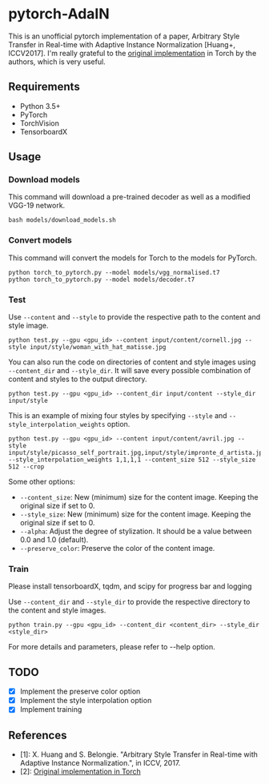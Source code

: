 # pytorch-AdaIN

This is an unofficial pytorch implementation of a paper, Arbitrary Style Transfer in Real-time with Adaptive Instance Normalization [Huang+, ICCV2017].
I'm really grateful to the [original implementation](https://github.com/xunhuang1995/AdaIN-style) in Torch by the authors, which is very useful.

## Requirements
- Python 3.5+
- PyTorch
- TorchVision
- TensorboardX

## Usage

### Download models
This command will download a pre-trained decoder as well as a modified VGG-19 network.
```
bash models/download_models.sh
```

### Convert models
This command will convert the models for Torch to the models for PyTorch.
```
python torch_to_pytorch.py --model models/vgg_normalised.t7
python torch_to_pytorch.py --model models/decoder.t7
```

### Test
Use `--content` and `--style` to provide the respective path to the content and style image.
```
python test.py --gpu <gpu_id> --content input/content/cornell.jpg --style input/style/woman_with_hat_matisse.jpg
```

You can also run the code on directories of content and style images using `--content_dir` and `--style_dir`. It will save every possible combination of content and styles to the output directory.
```
python test.py --gpu <gpu_id> --content_dir input/content --style_dir input/style
```

This is an example of mixing four styles by specifying `--style` and `--style_interpolation_weights` option.
```
python test.py --gpu <gpu_id> --content input/content/avril.jpg --style input/style/picasso_self_portrait.jpg,input/style/impronte_d_artista.jpg,input/style/trial.jpg,input/style/antimonocromatismo.jpg --style_interpolation_weights 1,1,1,1 --content_size 512 --style_size 512 --crop
```

Some other options:
* `--content_size`: New (minimum) size for the content image. Keeping the original size if set to 0.
* `--style_size`: New (minimum) size for the content image. Keeping the original size if set to 0.
* `--alpha`: Adjust the degree of stylization. It should be a value between 0.0 and 1.0 (default).
* `--preserve_color`: Preserve the color of the content image.


### Train
Please install tensorboardX, tqdm, and scipy for progress bar and logging

Use `--content_dir` and `--style_dir` to provide the respective directory to the content and style images.
```
python train.py --gpu <gpu_id> --content_dir <content_dir> --style_dir <style_dir>
```

For more details and parameters, please refer to --help option.

## TODO
- [x] Implement the preserve color option
- [x] Implement the style interpolation option
- [x] Implement training

## References
- [1]: X. Huang and S. Belongie. "Arbitrary Style Transfer in Real-time with Adaptive Instance Normalization.", in ICCV, 2017.
- [2]: [Original implementation in Torch](https://github.com/xunhuang1995/AdaIN-style)
